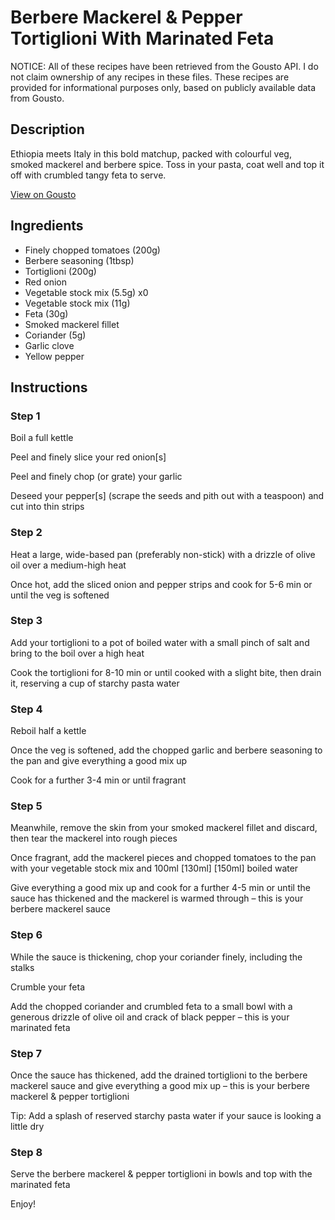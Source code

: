 # Berbere Mackerel & Pepper Tortiglioni With Marinated Feta

NOTICE: All of these recipes have been retrieved from the Gousto API. I do not claim ownership of any recipes in these files. These recipes are provided for informational purposes only, based on publicly available data from Gousto.

## Description

Ethiopia meets Italy in this bold matchup, packed with colourful veg, smoked mackerel and berbere spice. Toss in your pasta, coat well and top it off with crumbled tangy feta to serve.

[View on Gousto](https://www.gousto.co.uk/recipes/cookbook/berbere-mackerel-pepper-tortiglioni-with-marinated-feta)

## Ingredients

- Finely chopped tomatoes (200g)
- Berbere seasoning (1tbsp)
- Tortiglioni (200g)
- Red onion
- Vegetable stock mix (5.5g) x0
- Vegetable stock mix (11g)
- Feta (30g)
- Smoked mackerel fillet
- Coriander (5g)
- Garlic clove
- Yellow pepper

## Instructions


### Step 1

Boil a full kettle

Peel and finely slice your red onion[s]

Peel and finely chop (or grate) your garlic

Deseed your pepper[s] (scrape the seeds and pith out with a teaspoon) and cut into thin strips


### Step 2

Heat a large, wide-based pan (preferably non-stick) with a drizzle of olive oil over a medium-high heat

Once hot, add the sliced onion and pepper strips and cook for 5-6 min or until the veg is softened


### Step 3

Add your tortiglioni to a pot of boiled water with a small pinch of salt and bring to the boil over a high heat

Cook the tortiglioni for 8-10 min or until cooked with a slight bite, then drain it, reserving a cup of starchy pasta water


### Step 4

Reboil half a kettle

Once the veg is softened, add the chopped garlic and berbere seasoning to the pan and give everything a good mix up

Cook for a further 3-4 min or until fragrant


### Step 5

Meanwhile, remove the skin from your smoked mackerel fillet and discard, then tear the mackerel into rough pieces

Once fragrant, add the mackerel pieces and chopped tomatoes to the pan with your vegetable stock mix and 100ml <span class="text-purple">[130ml]</span> <span class="text-danger">[150ml]</span> boiled water

Give everything a good mix up and cook for a further 4-5 min or until the sauce has thickened and the mackerel is warmed through – this is your berbere mackerel sauce


### Step 6

While the sauce is thickening, chop your coriander finely, including the stalks

Crumble your feta

Add the chopped coriander and crumbled feta to a small bowl with a generous drizzle of olive oil and crack of black pepper – this is your marinated feta


### Step 7

Once the sauce has thickened, add the drained tortiglioni to the berbere mackerel sauce and give everything a good mix up – this is your berbere mackerel & pepper tortiglioni

Tip: Add a splash of reserved starchy pasta water if your sauce is looking a little dry

### Step 8

Serve the berbere mackerel & pepper tortiglioni in bowls and top with the marinated feta

Enjoy!


